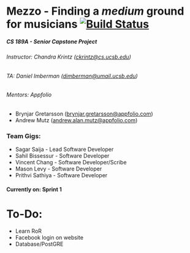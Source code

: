 # Mezzo - Finding a _medium_ ground for musicians [![Build Status](https://magnum.travis-ci.com/Styxx/INTERNAL-CS189A.svg?token=pQvxcmrbHMs3QsSaUN6U&branch=master)](https://magnum.travis-ci.com/Styxx/INTERNAL-CS189A)
##### CS 189A - Senior Capstone Project
###### Instructor: Chandra Krintz (ckrintz@cs.ucsb.edu)
###### TA: Daniel Imberman (dimberman@umail.ucsb.edu)
###### Mentors: *Appfolio* 
- Brynjar Gretarsson (brynjar.gretarsson@appfolio.com)
- Andrew Mutz (andrew.alan.mutz@appfolio.com)

### Team Gigs:
- Sagar Saija - Lead Software Developer
- Sahil Bissessur - Software Developer
- Vincent Chang - Software Developer/Scribe
- Mason Levy - Software Developer
- Prithvi Sathiya - Software Developer

#### Currently on: Sprint 1

# To-Do:
- Learn RoR
- Facebook login on website
- Database/PostGRE
